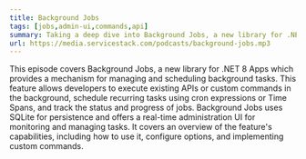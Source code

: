 ```yaml
---
title: Background Jobs
tags: [jobs,admin-ui,commands,api]
summary: Taking a deep dive into Background Jobs, a new library for .NET 8 Apps for simplifying task scheduling and management
url: https://media.servicestack.com/podcasts/background-jobs.mp3
---
```


This episode covers Background Jobs, a new library for .NET 8 Apps which provides a mechanism for managing and scheduling background tasks. 
This feature allows developers to execute existing APIs or custom commands in the background, schedule recurring tasks 
using cron expressions or Time Spans, and track the status and progress of jobs. 
Background Jobs uses SQLite for persistence and offers a real-time administration UI for monitoring and managing tasks. 
It covers an overview of the feature's capabilities, including how to use it, configure options, and implementing custom commands.